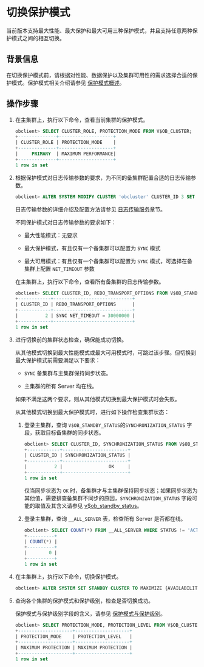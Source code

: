 切换保护模式 
===========================

当前版本支持最大性能、最大保护和最大可用三种保护模式，并且支持任意两种保护模式之间的相互切换。

背景信息 
-------------------------

在切换保护模式前，请根据对性能、数据保护以及集群可用性的需求选择合适的保护模式。保护模式相关介绍请参见 [保护模式概述](../6.protection-mode-2/1.protected-mode-overview-1.md)。

操作步骤 
-------------------------

1. 在主集群上，执行以下命令，查看当前集群的保护模式。

   ```sql
   obclient> SELECT CLUSTER_ROLE, PROTECTION_MODE FROM V$OB_CLUSTER;
   +--------------+--------------------+
   | CLUSTER_ROLE | PROTECTION_MODE    |
   +--------------+--------------------+
   |     PRIMARY  | MAXIMUM PERFORMANCE|
   +--------------+--------------------+
   1 row in set
   ```

   

2. 根据保护模式对日志传输参数的要求，为不同的备集群配置合适的日志传输参数。

   ```sql
   obclient> ALTER SYSTEM MODIFY CLUSTER 'obcluster' CLUSTER_ID 3 SET REDO_TRANSPORT_OPTIONS = 'SYNC NET_TIMEOUT=30000000'；
   ```

   

   日志传输参数的详细介绍及配置方法请参见 [日志传输服务](../5.log-delivery-service-2/1.log-delivery-service-overview.md)章节。

   不同保护模式对日志传输参数的要求如下：
   * 最大性能模式：无要求

     
   
   * 最大保护模式，有且仅有一个备集群可以配置为 `SYNC` 模式

     
   
   * 最大可用模式：有且仅有一个备集群可以配置为 `SYNC` 模式，可选择在备集群上配置 `NET_TIMEOUT` 参数

     
   

   

   在主集群上，执行以下命令，查看所有备集群的日志传输参数。

   ```sql
   obclient> SELECT CLUSTER_ID, REDO_TRANSPORT_OPTIONS FROM V$OB_STANDBY_STATUS;
   +------------+-----------------------------+
   | CLUSTER_ID | REDO_TRANSPORT_OPTIONS      |
   +------------+-----------------------------+
   |          2 | SYNC NET_TIMEOUT = 30000000 |
   +------------+-----------------------------+
   1 row in set
   ```

   

3. 进行切换前的集群状态检查，确保能成功切换。

   从其他模式切换到最大性能模式或最大可用模式时，可跳过该步骤。但切换到最大保护模式前需要满足以下要求：
   * `SYNC` 备集群与主集群保持同步状态。

     
   
   * 主集群的所有 Server 均在线。

     
   

   

   如果不满足这两个要求，则从其他模式切换到最大保护模式时会失败。

   从其他模式切换到最大保护模式时，进行如下操作检查集群状态：
   1. 登录主集群，查询 `V$OB_STANDBY_STATUS`的`SYNCHRONIZATION_STATUS` 字段，获取目标备集群的同步状态。

      ```sql
      obclient> SELECT CLUSTER_ID, SYNCHRONIZATION_STATUS FROM V$OB_STANDBY_STATUS;
      +------------+------------------------+
      | CLUSTER_ID | SYNCHRONIZATION_STATUS |
      +------------+------------------------+
      |          2 |                 OK     |
      +------------+------------------------+
      1 row in set
      ```

      

      仅当同步状态为 `OK` 时，备集群才与主集群保持同步状态；如果同步状态为其他值，需要排查备集群不同步的原因，`SYNCHRONIZATION_STATUS` 字段可能的取值及其含义请参见 [v$ob_standby_status](../../../../12.reference-mysql-mode/1.system-view-4/3.performance-view-5/78.v-ob_standby_status-2.md)。
      
   
   2. 登录主集群，查询 `__ALL_SERVER` 表，检查所有 Server 是否都在线。

      ```sql
      obclient> SELECT COUNT(*) FROM __ALL_SERVER WHERE STATUS != 'ACTIVE';
      +----------+
      | COUNT(*) |
      +----------+
      |        0 |
      +----------+
      1 row in set
      ```

      
   

   

4. 在主集群上，执行以下命令，切换保护模式。

   ```sql
   obclient> ALTER SYSTEM SET STANDBY CLUSTER TO MAXIMIZE {AVAILABILITY | PERFORMANCE | PROTECTION};
   ```

   

5. 查询各个集群的保护模式和保护级别，检查是否切换成功。

   保护模式与保护级别字段的含义，请参见 [保护模式与保护级别](../6.protection-mode-2/2.protection-mode-and-protection-level-1.md)。

   ```sql
   obclient> SELECT PROTECTION_MODE, PROTECTION_LEVEL FROM V$OB_CLUSTER;
   +--------------------+--------------------+
   | PROTECTION_MODE    | PROTECTION_LEVEL   |
   +--------------------+--------------------+
   | MAXIMUM PROTECTION | MAXIMUM PROTECTION |
   +--------------------+--------------------+
   1 row in set
   ```

   



